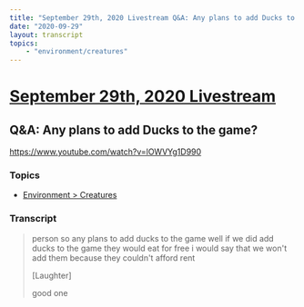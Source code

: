 ```yaml
---
title: "September 29th, 2020 Livestream Q&A: Any plans to add Ducks to the game?"
date: "2020-09-29"
layout: transcript
topics:
    - "environment/creatures"
---
```

# [September 29th, 2020 Livestream](../2020-09-29.md)
## Q&A: Any plans to add Ducks to the game?
https://www.youtube.com/watch?v=lOWVYg1D990

### Topics
* [Environment > Creatures](../topics/environment/creatures.md)

### Transcript

> person so any plans to add ducks to the game well if we did add ducks to the game they would eat for free i would say that we won't add them because they couldn't afford rent
>
> [Laughter]
>
> good one
